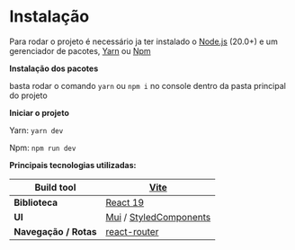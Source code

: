 # Instalação

Para rodar o projeto é necessário ja ter instalado o [Node.js](https://nodejs.org/en) (20.0+) e um gerenciador de pacotes, [Yarn](https://yarnpkg.com/getting-started/install) ou [Npm](https://nodejs.org/en)

**Instalação dos pacotes**

basta rodar o comando `yarn` ou `npm i` no console dentro da pasta principal do projeto

**Iniciar o projeto**

Yarn: `yarn dev`

Npm: `npm run dev`

**Principais tecnologias utilizadas:**

| **Build tool**        | [Vite](https://vite.dev/)                                                         |
| --------------------- | --------------------------------------------------------------------------------- |
| **Biblioteca**        | [React 19](https://react.dev/)                                                    |
| **UI**                | [Mui](https://mui.com/core/) / [StyledComponents](https://styled-components.com/) |
| **Navegação / Rotas** | [react-router](https://reactrouter.com/)                                          |
